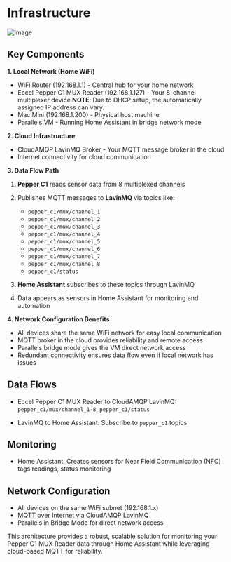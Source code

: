 # Infrastructure

![Image](https://github.com/user-attachments/assets/c584e72b-b909-4018-8317-61af872b44c0)

## Key Components

**1. Local Network (Home WiFi)**

- WiFi Router (192.168.1.1) - Central hub for your home network
- Eccel Pepper C1 MUX Reader (192.168.1.127) - Your 8-channel multiplexer device.**NOTE**: Due to DHCP setup, the automatically assigned IP address can vary.
- Mac Mini (192.168.1.200) - Physical host machine
- Parallels VM - Running Home Assistant in bridge network mode

**2. Cloud Infrastructure**

- CloudAMQP LavinMQ Broker - Your MQTT message broker in the cloud
- Internet connectivity for cloud communication

**3. Data Flow Path**

1. **Pepper C1** reads sensor data from 8 multiplexed channels 

2. Publishes MQTT messages to **LavinMQ** via topics like:
   - `pepper_c1/mux/channel_1`
   - `pepper_c1/mux/channel_2`
   - `pepper_c1/mux/channel_3`
   - `pepper_c1/mux/channel_4`
   - `pepper_c1/mux/channel_5`
   - `pepper_c1/mux/channel_6`
   - `pepper_c1/mux/channel_7`
   - `pepper_c1/mux/channel_8`   
   - `pepper_c1/status`

3. **Home Assistant** subscribes to these topics through LavinMQ 

4. Data appears as sensors in Home Assistant for monitoring and automation

**4. Network Configuration Benefits**

- All devices share the same WiFi network for easy local communication
- MQTT broker in the cloud provides reliability and remote access
- Parallels bridge mode gives the VM direct network access
- Redundant connectivity ensures data flow even if local network has issues

## Data Flows

- Eccel Pepper C1 MUX Reader to CloudAMQP LavinMQ: ```pepper_c1/mux/channel_1-8```, ```pepper_c1/status```

- LavinMQ to Home Assistant: Subscribe to ```pepper_c1``` topics

## Monitoring

- Home Assistant: Creates sensors for Near Field Communication (NFC) tags readings, status monitoring

## Network Configuration

- All devices on the same WiFi subnet (192.168.1.x)
- MQTT over Internet via CloudAMQP LavinMQ
- Parallels in Bridge Mode for direct network access

This architecture provides a robust, scalable solution for monitoring your Pepper C1 MUX Reader data through Home Assistant while leveraging cloud-based MQTT for reliability.
